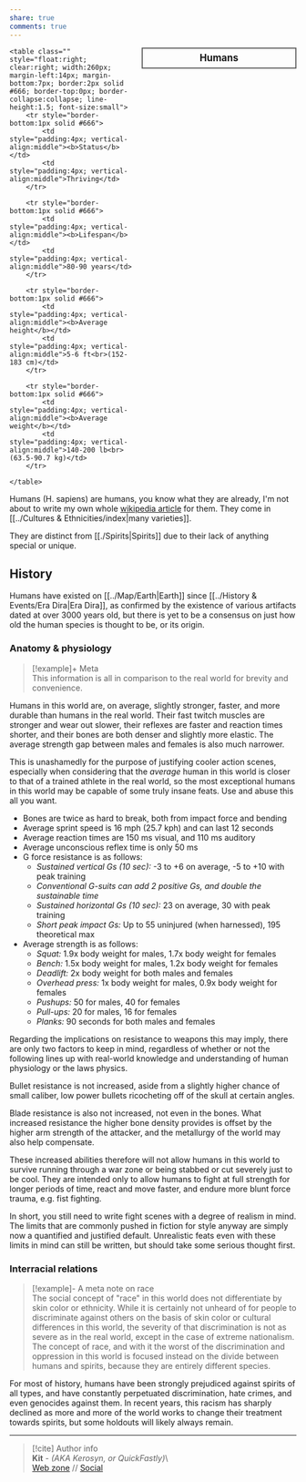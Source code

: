 ```yaml
---  
share: true  
comments: true  
---  
```

  
<div>  
  <span style="float:right; width:260px; margin-left:14px; border:2px solid #666; line-height:1.5; font-size:larger; font-weight:bold; text-align:center; padding:4px">Humans</span>  
    
	<table class="" style="float:right; clear:right; width:260px; margin-left:14px; margin-bottom:7px; border:2px solid #666; border-top:0px; border-collapse:collapse; line-height:1.5; font-size:small">  
		<tr style="border-bottom:1px solid #666">  
			<td style="padding:4px; vertical-align:middle"><b>Status</b></td>  
			<td style="padding:4px; vertical-align:middle">Thriving</td>  
		</tr>  
	  
		<tr style="border-bottom:1px solid #666">  
			<td style="padding:4px; vertical-align:middle"><b>Lifespan</b></td>  
			<td style="padding:4px; vertical-align:middle">80-90 years</td>  
		</tr>  
	  
		<tr style="border-bottom:1px solid #666">  
			<td style="padding:4px; vertical-align:middle"><b>Average height</b></td>  
			<td style="padding:4px; vertical-align:middle">5-6 ft<br>(152-183 cm)</td>  
		</tr>  
		  
		<tr style="border-bottom:1px solid #666">  
			<td style="padding:4px; vertical-align:middle"><b>Average weight</b></td>  
			<td style="padding:4px; vertical-align:middle">140-200 lb<br>(63.5-90.7 kg)</td>  
		</tr>  
		  
    </table>  
  </div>  
  
Humans (H. sapiens) are humans, you know what they are already, I'm not about to write my own whole [wikipedia article](https://en.wikipedia.org/wiki/Human) for them. They come in [[../Cultures & Ethnicities/index|many varieties]].  
  
They are distinct from [[./Spirits|Spirits]] due to their lack of anything special or unique.  
  
## History  
  
Humans have existed on [[../Map/Earth|Earth]] since [[../History & Events/Era Dira|Era Dira]], as confirmed by the existence of various artifacts dated at over 3000 years old, but there is yet to be a consensus on just how old the human species is thought to be, or its origin.  
  
### Anatomy & physiology  
  
> [!example]+ Meta  
> This information is all in comparison to the real world for brevity and convenience.  
  
Humans in this world are, on average, slightly stronger, faster, and more durable than humans in the real world. Their fast twitch muscles are stronger and wear out slower, their reflexes are faster and reaction times shorter, and their bones are both denser and slightly more elastic. The average strength gap between males and females is also much narrower.  
  
This is unashamedly for the purpose of justifying cooler action scenes, especially when considering that the *average* human in this world is closer to that of a trained athlete in the real world, so the most exceptional humans in this world may be capable of some truly insane feats. Use and abuse this all you want.  
  
- Bones are twice as hard to break, both from impact force and bending  
- Average sprint speed is 16 mph (25.7 kph) and can last 12 seconds  
- Average reaction times are 150 ms visual, and 110 ms auditory  
- Average unconscious reflex time is only 50 ms  
- G force resistance is as follows:  
	- *Sustained vertical Gs (10 sec):* -3 to +6 on average, -5 to +10 with peak training  
	- *Conventional G-suits can add 2 positive Gs, and double the sustainable time*  
	- *Sustained horizontal Gs (10 sec):* 23 on average, 30 with peak training  
	- *Short peak impact Gs:* Up to 55 uninjured (when harnessed), 195 theoretical max  
- Average strength is as follows:  
	- *Squat:* 1.9x body weight for males, 1.7x body weight for females  
	- *Bench:* 1.5x body weight for males, 1.2x body weight for females  
	- *Deadlift:* 2x body weight for both males and females  
	- *Overhead press:* 1x body weight for males, 0.9x body weight for females  
	- *Pushups:* 50 for males, 40 for females  
	- *Pull-ups:* 20 for males, 16 for females  
	- *Planks:* 90 seconds for both males and females  
  
Regarding the implications on resistance to weapons this may imply, there are only two factors to keep in mind, regardless of whether or not the following lines up with real-world knowledge and understanding of human physiology or the laws physics.  
  
Bullet resistance is not increased, aside from a slightly higher chance of small caliber, low power bullets ricocheting off of the skull at certain angles.  
  
Blade resistance is also not increased, not even in the bones. What increased resistance the higher bone density provides is offset by the higher arm strength of the attacker, and the metallurgy of the world may also help compensate.  
  
These increased abilities therefore will not allow humans in this world to survive running through a war zone or being stabbed or cut severely just to be cool. They are intended only to allow humans to fight at full strength for longer periods of time, react and move faster, and endure more blunt force trauma, e.g. fist fighting.  
  
In short, you still need to write fight scenes with a degree of realism in mind. The limits that are commonly pushed in fiction for style anyway are simply now a quantified and justified default. Unrealistic feats even with these limits in mind can still be written, but should take some serious thought first.  
  
### Interracial relations  
  
> [!example]- A meta note on race  
> The social concept of "race" in this world does not differentiate by skin color or ethnicity. While it is certainly not unheard of for people to discriminate against others on the basis of skin color or cultural differences in this world, the severity of that discrimination is not as severe as in the real world, except in the case of extreme nationalism. The concept of race, and with it the worst of the discrimination and oppression in this world is focused instead on the divide between humans and spirits, because they are entirely different species.  
  
For most of history, humans have been strongly prejudiced against spirits of all types, and have constantly perpetuated discrimination, hate crimes, and even genocides against them. In recent years, this racism has sharply declined as more and more of the world works to change their treatment towards spirits, but some holdouts will likely always remain.  
  
-----  
> [!cite] Author info  
> **Kit** - *(AKA Kerosyn, or QuickFastly)*\  
> [Web zone](https://kerosyn.link) // [Social](https://a.tripulse.link/@kit)